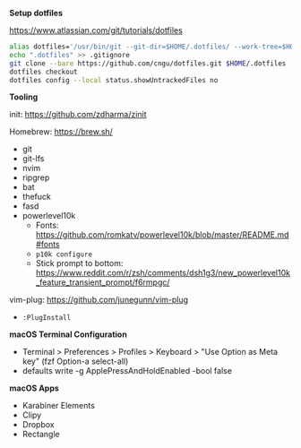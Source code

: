 **Setup dotfiles**

https://www.atlassian.com/git/tutorials/dotfiles

```bash
alias dotfiles='/usr/bin/git --git-dir=$HOME/.dotfiles/ --work-tree=$HOME'
echo ".dotfiles" >> .gitignore
git clone --bare https://github.com/cngu/dotfiles.git $HOME/.dotfiles
dotfiles checkout
dotfiles config --local status.showUntrackedFiles no
```

**Tooling**

init: https://github.com/zdharma/zinit 

Homebrew: https://brew.sh/
- git
- git-lfs
- nvim
- ripgrep
- bat
- thefuck
- fasd
- powerlevel10k
  - Fonts: https://github.com/romkatv/powerlevel10k/blob/master/README.md#fonts
  - `p10k configure`
  - Stick prompt to bottom: https://www.reddit.com/r/zsh/comments/dsh1g3/new_powerlevel10k_feature_transient_prompt/f6rmpgc/

vim-plug: https://github.com/junegunn/vim-plug
- `:PlugInstall`

**macOS Terminal Configuration**
- Terminal > Preferences > Profiles > Keyboard > "Use Option as Meta key" (fzf Option-a select-all)
- defaults write -g ApplePressAndHoldEnabled -bool false

**macOS Apps**
- Karabiner Elements
- Clipy
- Dropbox
- Rectangle
